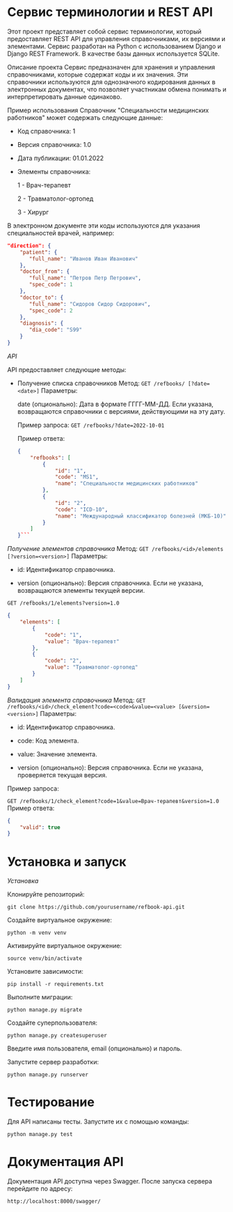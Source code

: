 # Сервис терминологии и REST API #
Этот проект представляет собой сервис терминологии, который предоставляет REST API для управления справочниками, их версиями и элементами. Сервис разработан на Python с использованием Django и Django REST Framework. В качестве базы данных используется SQLite.

Описание проекта
Сервис предназначен для хранения и управления справочниками, которые содержат коды и их значения. Эти справочники используются для однозначного кодирования данных в электронных документах, что позволяет участникам обмена понимать и интерпретировать данные одинаково.

Пример использования
Справочник "Специальности медицинских работников" может содержать следующие данные:

 - Код справочника: 1

 - Версия справочника: 1.0

 - Дата публикации: 01.01.2022

 - Элементы справочника:

    1 - Врач-терапевт
    
    2 - Травматолог-ортопед
    
    3 - Хирург

В электронном документе эти коды используются для указания специальностей врачей, например:

```json
"direction": {
    "patient": {
       "full_name": "Иванов Иван Иванович"
    },
    "doctor_from": {
       "full_name": "Петров Петр Петрович",
       "spec_code": 1
    },
    "doctor_to": {
       "full_name": "Сидоров Сидор Сидорович",
       "spec_code": 2
    },
    "diagnosis": {
       "dia_code": "S99"
    }
}
```
*API*

API предоставляет следующие методы:

- Получение списка справочников
    Метод: `GET /refbooks/ [?date=<date>]`
    Параметры:
    
    date (опционально): Дата в формате ГГГГ-ММ-ДД. Если указана, возвращаются справочники с версиями, действующими на эту дату.

    Пример запроса:
    ```GET /refbooks/?date=2022-10-01```

    Пример ответа:

    ```json
    {
        "refbooks": [
            {
                "id": "1",
                "code": "MS1",
                "name": "Специальности медицинских работников"
            },
            {
                "id": "2",
                "code": "ICD-10",
                "name": "Международный классификатор болезней (МКБ-10)"
            }
        ]
    }```
  

*Получение элементов справочника*
Метод: `GET /refbooks/<id>/elements [?version=<version>]`
Параметры:

- id: Идентификатор справочника.

- version (опционально): Версия справочника. Если не указана, возвращаются элементы текущей версии.

```GET /refbooks/1/elements?version=1.0```
```json
{
    "elements": [
        {
            "code": "1",
            "value": "Врач-терапевт"
        },
        {
            "code": "2",
            "value": "Травматолог-ортопед"
        }
    ]
}
```

*Валидация элемента справочника*
Метод: `GET /refbooks/<id>/check_element?code=<code>&value=<value> [&version=<version>]`
Параметры:

- id: Идентификатор справочника.

- code: Код элемента.

- value: Значение элемента.

- version (опционально): Версия справочника. Если не указана, проверяется текущая версия.

Пример запроса:

```GET /refbooks/1/check_element?code=1&value=Врач-терапевт&version=1.0```
Пример ответа:

```json
{
    "valid": true
}
```

# Установка и запуск #


*Установка*

Клонируйте репозиторий:

`git clone https://github.com/yourusername/refbook-api.git`

Создайте виртуальное окружение:

`python -m venv venv`

Активируйте виртуальное окружение:

`source venv/bin/activate`

Установите зависимости:

`pip install -r requirements.txt`

Выполните миграции:

`python manage.py migrate`

Создайте суперпользователя:

`python manage.py createsuperuser`

Введите имя пользователя, email (опционально) и пароль.

Запустите сервер разработки:

`python manage.py runserver`

# Тестирование #

Для API написаны тесты. Запустите их с помощью команды:

`python manage.py test`

# Документация API #
Документация API доступна через Swagger. После запуска сервера перейдите по адресу:

`http://localhost:8000/swagger/`